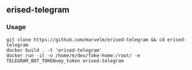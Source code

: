 ## erised-telegram

### Usage
```
git clone https://github.com/marvelm/erised-telegram && cd erised-telegram
docker build . -t 'erised-telegram'
docker run -it -v /home/m/dev/fake-home:/root/ -e TELEGRAM_BOT_TOKEN=my_token erised-telegram
```
